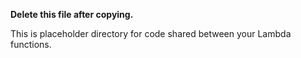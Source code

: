 **Delete this file after copying.**

This is placeholder directory for code shared between your Lambda functions.
